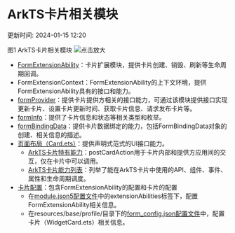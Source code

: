 # ArkTS卡片相关模块

更新时间: 2024-01-15 12:20

图1 ArkTS卡片相关模块
![](https://alliance-communityfile-drcn.dbankcdn.com/FileServer/getFile/cmtyPub/011/111/111/0000000000011111111.20231121183816.58959716451617224104657554983988:50001231000000:2800:66F5D0DCFE26D6E5FA8C71D3F18AF038D10CE3C9B80652B6956E45906CB91634.png?needInitFileName=true?needInitFileName=true?needInitFileName=true?needInitFileName=true "点击放大")

* [FormExtensionAbility](https://developer.harmonyos.com/cn/docs/documentation/doc-references-V3/js-apis-app-form-formextensionability-0000001493424316-V3)：卡片扩展模块，提供卡片创建、销毁、刷新等生命周期回调。
* FormExtensionContext：FormExtensionAbility的上下文环境，提供FormExtensionAbility具有的接口和能力。
* [formProvider](https://developer.harmonyos.com/cn/docs/documentation/doc-references-V3/js-apis-app-form-formprovider-0000001544464081-V3)：提供卡片提供方相关的接口能力，可通过该模块提供接口实现更新卡片、设置卡片更新时间、获取卡片信息、请求发布卡片等。
* [formInfo](https://developer.harmonyos.com/cn/docs/documentation/doc-references-V3/js-apis-app-form-forminfo-0000001493903980-V3)：提供了卡片信息和状态等相关类型和枚举。
* [formBindingData](https://developer.harmonyos.com/cn/docs/documentation/doc-references-V3/js-apis-app-form-formbindingdata-0000001544703921-V3)：提供卡片数据绑定的能力，包括FormBindingData对象的创建、相关信息的描述。
* [页面布局（Card.ets）](https://developer.harmonyos.com/cn/docs/documentation/doc-guides-V3/arkts-ui-widget-page-overview-0000001553173049-V3)：提供声明式范式的UI接口能力。
  * [ArkTS卡片特有能力](https://developer.harmonyos.com/cn/docs/documentation/doc-guides-V3/arkts-ui-widget-event-overview-0000001553069581-V3)：postCardAction用于卡片内部和提供方应用间的交互，仅在卡片中可以调用。
  * [ArkTS卡片能力列表](https://developer.harmonyos.com/cn/docs/documentation/doc-guides-V3/arkts-ui-widget-page-overview-0000001553173049-V3#section17744162145013)：列举了能在ArkTS卡片中使用的API、组件、事件、属性和生命周期调度。
* [卡片配置](https://developer.harmonyos.com/cn/docs/documentation/doc-guides-V3/arkts-ui-widget-configuration-0000001502333060-V3)：包含FormExtensionAbility的配置和卡片的配置
  * 在[module.json5配置文件](https://developer.harmonyos.com/cn/docs/documentation/doc-guides-V3/module-configuration-file-0000001427744540-V3)中的extensionAbilities标签下，配置FormExtensionAbility相关信息。
  * 在resources/base/profile/目录下的[form_config.json配置文件](https://developer.harmonyos.com/cn/docs/documentation/doc-guides-V3/arkts-ui-widget-configuration-0000001502333060-V3#ZH-CN_TOPIC_0000001523808634__table959386016151722)中，配置卡片（WidgetCard.ets）相关信息。

